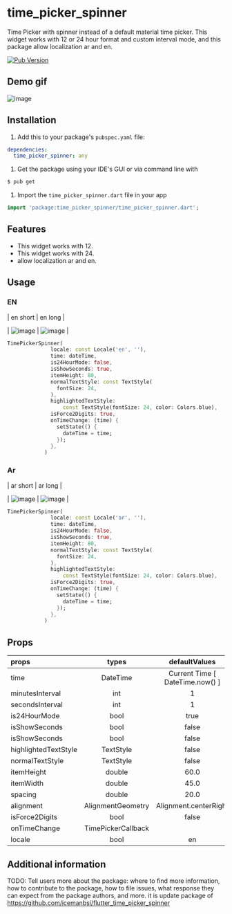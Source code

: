 # time_picker_spinner

Time Picker with spinner instead of a default material time picker. This widget works with 12 or 24 hour format and custom interval mode, and this package allow localization ar and en.

[![Pub Version](https://img.shields.io/pub/v/time_picker_spinner?logo=flutter&style=for-the-badge)](https://pub.dev/packages/time_picker_spinner)


Demo gif
-----
![image](https://github.com/MohamedAbd0/time_picker_spinner/blob/main/screenshots/demo.gif)



Installation
-----
1. Add this to your package's `pubspec.yaml` file:

```yaml
dependencies:
  time_picker_spinner: any
```

1. Get the package using your IDE's GUI or via command line with

```bash
$ pub get
```

1. Import the `time_picker_spinner.dart` file in your app

```dart
import 'package:time_picker_spinner/time_picker_spinner.dart';
```

Features
----
- This widget works with 12.
- This widget works with 24.
- allow localization ar and en.



Usage
-----
### EN

| en short | en long |

| 
![image](https://github.com/MohamedAbd0/time_picker_spinner/blob/main/screenshots/en_long.jpeg) 
|
![image](https://github.com/MohamedAbd0/time_picker_spinner/blob/main/screenshots/en_short.jpeg)
|
```dart
TimePickerSpinner(
              locale: const Locale('en', ''),
              time: dateTime,
              is24HourMode: false,
              isShowSeconds: true,
              itemHeight: 80,
              normalTextStyle: const TextStyle(
                fontSize: 24,
              ),
              highlightedTextStyle:
                  const TextStyle(fontSize: 24, color: Colors.blue),
              isForce2Digits: true,
              onTimeChange: (time) {
                setState(() {
                  dateTime = time;
                });
              },
            )
```


### Ar


| ar short | ar long |

| 
![image](https://github.com/MohamedAbd0/time_picker_spinner/blob/main/screenshots/ar_long.jpeg) 
|
![image](https://github.com/MohamedAbd0/time_picker_spinner/blob/main/screenshots/ar_short.jpeg)
|

```dart
TimePickerSpinner(
              locale: const Locale('ar', ''),
              time: dateTime,
              is24HourMode: false,
              isShowSeconds: true,
              itemHeight: 80,
              normalTextStyle: const TextStyle(
                fontSize: 24,
              ),
              highlightedTextStyle:
                  const TextStyle(fontSize: 24, color: Colors.blue),
              isForce2Digits: true,
              onTimeChange: (time) {
                setState(() {
                  dateTime = time;
                });
              },
            )
```

## Props
| props                   | types           | defaultValues                                                                                                     |
| :---------------------- | :-------------: | :---------------------------------------------------------------------------------------------------------------: |
| time                    | DateTime        | Current Time [ DateTime.now() ]                                                                                   |
| minutesInterval         | int             | 1                                                                                                                 |
| secondsInterval         | int             | 1                                                                                                                 |
| is24HourMode            | bool            | true                                                                                                              |
| isShowSeconds           | bool            | false                                                                                                             |
| isShowSeconds           | bool            | false                                                                                                             |
| highlightedTextStyle    | TextStyle       | false                                                                                                             |
| normalTextStyle         | TextStyle       | false                                                                                                             |
| itemHeight              | double          | 60.0                                                                                                              |
| itemWidth               | double          | 45.0                                                                                                              |
| spacing                 | double          | 20.0                                                                                                              |
| alignment               | AlignmentGeometry | Alignment.centerRight                                                                                           |
| isForce2Digits          | bool            | false                                                                                                             |
| onTimeChange            | TimePickerCallback |                                                                                                                |
locale |           bool                                                                                                     | en


## Additional information

TODO: Tell users more about the package: where to find more information, how to 
contribute to the package, how to file issues, what response they can expect 
from the package authors, and more.
it is update package of https://github.com/icemanbsi/flutter_time_picker_spinner